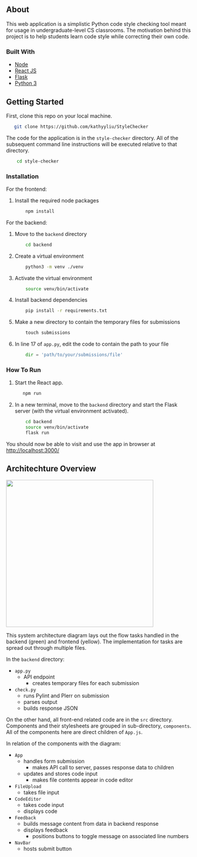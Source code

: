 ## About

This web application is a simplistic Python code style checking tool meant for usage in undergraduate-level CS classrooms.
The motivation behind this project is to help students learn code style while correcting their own code.

### Built With

* [Node](https://nodejs.org/en/)
* [React JS](https://reactjs.org/)
* [Flask](https://flask.palletsprojects.com/en/2.2.x/)
* [Python 3](https://www.python.org/)


## Getting Started

First, clone this repo on your local machine.
```sh
   git clone https://github.com/kathyyliu/StyleChecker
```
The code for the application is in the `style-checker` directory.
All of the subsequent command line instructions will be executed relative to that directory.
```sh
    cd style-checker
```

### Installation

For the frontend:
1. Install the required node packages
    ```sh
        npm install
    ```

For the backend:
1. Move to the `backend` directory
    ```sh
        cd backend
    ```
2. Create a virtual environment
    ```sh
        python3 -m venv ./venv
    ```
3. Activate the virtual environment
    ```sh
        source venv/bin/activate
    ```
4. Install backend dependencies
    ```sh
        pip install -r requirements.txt
    ```
5. Make a new directory to contain the temporary files for submissions
    ```py
        touch submissions
    ```
6. In line 17 of `app.py`, edit the code to contain the path to your file
    ```py
        dir = 'path/to/your/submissions/file'
    ```

### How To Run

1. Start the React app.
    ```sh
       npm run
    ```
2. In a new terminal, move to the `backend` directory and start the Flask server (with the virtual environment activated).
   ```sh
       cd backend
       source venv/bin/activate
       flask run
    ```
You should now be able to visit and use the app in browser at [http://localhost:3000/](http://localhost:3000/)


## Architechture Overview

<img src="images/sysarch.png" width="400" align="center">

This system architecture diagram lays out the flow tasks handled in the backend (green) and frontend (yellow).
The implementation for tasks are spread out through multiple files.

In the `backend` directory:
* `app.py`
  * API endpoint
    * creates temporary files for each submission
* `check.py`
  * runs Pylint and Plerr on submission
  * parses output
  * builds response JSON

On the other hand, all front-end related code are in the `src` directory.
Components and their stylesheets are grouped in sub-directory, `components`.
All of the components here are direct children of `App.js`.

In relation of the components with the diagram:
* `App`
  * handles form submission
    * makes API call to server, passes response data to children
  * updates and stores code input
    * makes file contents appear in code editor
* `FileUpload`
  * takes file input
* `CodeEditor`
  * takes code input
  * displays code
* `Feedback`
  * builds message content from data in backend response
  * displays feedback
    * positions buttons to toggle message on associated line numbers
* `NavBar`
  * hosts submit button


